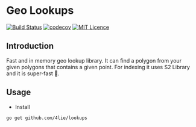 # Geo Lookups

[![Build Status][1]][2]
[![codecov][3]][4]
[![MIT Licence][5]][6]

## Introduction

Fast and in memory geo lookup library.
It can find a polygon from your given polygons that contains a given point.
For indexing it uses S2 Library and it is super-fast :rocket:.

## Usage

* Install

``` bash
go get github.com/4lie/lookups
```

[1]: https://img.shields.io/travis/4lie/lookups?logo=travis&style=flat-square
[2]: https://travis-ci.org/4lie/lookups
[3]: https://img.shields.io/codecov/c/gh/4lie/lookups?logo=codecov&style=flat-square
[4]: https://codecov.io/gh/4lie/lookups
[5]: https://img.shields.io/github/license/4lie/lookups?style=flat-square
[6]: https://opensource.org/licenses/mit-license.php
